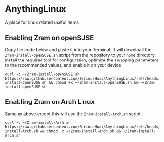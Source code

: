 # AnythingLinux
A place for linux related useful items
## Enabling Zram on openSUSE
Copy the code below and paste it into your Terminal. It will download the `Zram-install-openSUSE.sh` script from the repository to your `home` directory, install the required tool for configuration, optimize the swapping parameters to the recommended values, and enable it on your device
```
curl -o ~/Zram-install-openSUSE.sh https://raw.githubusercontent.com/SeriousHoax/AnythingLinux/refs/heads/main/Zram-install-openSUSE.sh && chmod +x ~/Zram-install-openSUSE.sh && ~/Zram-install-openSUSE.sh
```
## Enabling Zram on Arch Linux
Same as above except this will use the `Zram-install-Arch.sh` script
```
curl -o ~/Zram-install-Arch.sh https://raw.githubusercontent.com/SeriousHoax/AnythingLinux/refs/heads/main/Zram-install-Arch.sh && chmod +x ~/Zram-install-Arch.sh && ~/Zram-install-Arch.sh
```
